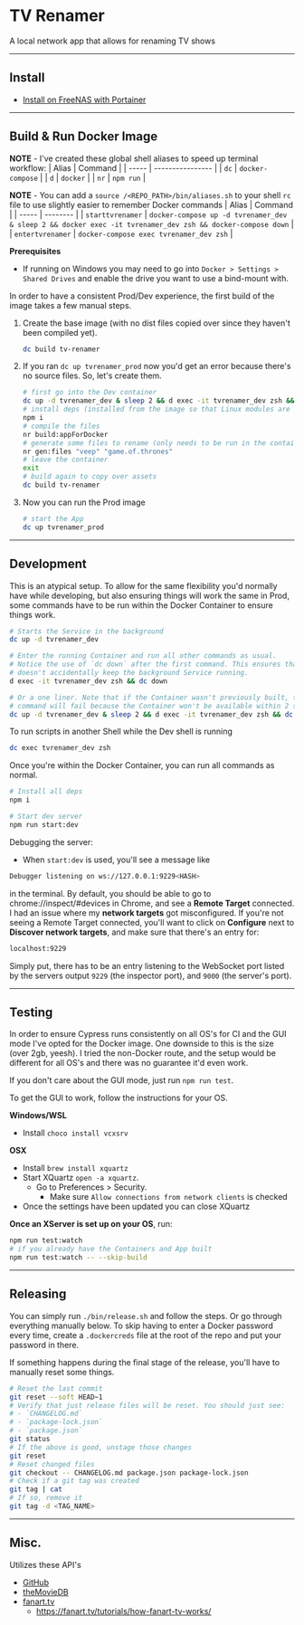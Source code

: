 # TV Renamer

A local network app that allows for renaming TV shows

---

## Install

- [Install on FreeNAS with Portainer](docs/FreeNAS.md)

---

## Build & Run Docker Image

**NOTE** - I've created these global shell aliases to speed up terminal workflow:
| Alias | Command          |
| ----- | ---------------- |
| `dc`  | `docker-compose` |
| `d`   | `docker`         |
| `nr`  | `npm run`        |

**NOTE** - You can add a `source /<REPO_PATH>/bin/aliases.sh` to your shell
`rc` file to use slightly easier to remember Docker commands 
| Alias | Command  |
| ----- | -------- |
| `starttvrenamer` | `docker-compose up -d tvrenamer_dev & sleep 2 && docker exec -it tvrenamer_dev zsh && docker-compose down` |
| `entertvrenamer` | `docker-compose exec tvrenamer_dev zsh` |

**Prerequisites**
- If running on Windows you may need to go into `Docker > Settings > Shared Drives` and enable the drive you want to use a bind-mount with.

In order to have a consistent Prod/Dev experience, the first build of the image
takes a few manual steps.
1. Create the base image (with no dist files copied over since they haven't been compiled yet).
   ```sh
   dc build tv-renamer
   ```
1. If you ran `dc up tvrenamer_prod` now you'd get an error because there's no
source files. So, let's create them.
   ```sh
   # first go into the Dev container
   dc up -d tvrenamer_dev & sleep 2 && d exec -it tvrenamer_dev zsh && dc down
   # install deps (installed from the image so that Linux modules are installed)
   npm i
   # compile the files
   nr build:appForDocker
   # generate some files to rename (only needs to be run in the container if the mock video file hasn't already been generated)
   nr gen:files "veep" "game.of.thrones"
   # leave the container
   exit
   # build again to copy over assets
   dc build tv-renamer
   ```
1. Now you can run the Prod image
   ```sh
   # start the App
   dc up tvrenamer_prod
   ```

---

## Development

This is an atypical setup. To allow for the same flexibility you'd normally have
while developing, but also ensuring things will work the same in Prod, some
commands have to be run within the Docker Container to ensure things work.
```sh
# Starts the Service in the background
dc up -d tvrenamer_dev

# Enter the running Container and run all other commands as usual.
# Notice the use of `dc down` after the first command. This ensures that a Dev
# doesn't accidentally keep the background Service running.
d exec -it tvrenamer_dev zsh && dc down

# Or a one liner. Note that if the Container wasn't previously built, the
# command will fail because the Container won't be available within 2 seconds.
dc up -d tvrenamer_dev & sleep 2 && d exec -it tvrenamer_dev zsh && dc down
```

To run scripts in another Shell while the Dev shell is running
```sh
dc exec tvrenamer_dev zsh
```

Once you're within the Docker Container, you can run all commands as normal.
```sh
# Install all deps
npm i

# Start dev server
npm run start:dev
```

Debugging the server:
- When `start:dev` is used, you'll see a message like
```sh
Debugger listening on ws://127.0.0.1:9229<HASH>
```
in the terminal. By default, you should be able to go to chrome://inspect/#devices
in Chrome, and see a **Remote Target** connected. I had an issue where my
**network targets** got misconfigured. If you're not seeing a Remote Target
connected, you'll want to click on **Configure** next to **Discover network
targets**, and make sure that there's an entry for:
```sh
localhost:9229
```
Simply put, there has to be an entry listening to the WebSocket port listed by
the servers output `9229` (the inspector port), and `9000` (the server's port).

---

## Testing

In order to ensure Cypress runs consistently on all OS's for CI and the GUI mode
I've opted for the Docker image. One downside to this is the size (over 2gb,
yeesh). I tried the non-Docker route, and the setup would be different for all
OS's and there was no guarantee it'd even work.

If you don't care about the GUI mode, just run `npm run test`.

To get the GUI to work, follow the instructions for your OS.

**Windows/WSL**
- Install `choco install vcxsrv`

**OSX**
- Install `brew install xquartz`
- Start XQuartz `open -a xquartz`.
   - Go to Preferences > Security.
      - Make sure `Allow connections from network clients` is checked
- Once the settings have been updated you can close XQuartz

**Once an XServer is set up on your OS**, run:
```sh
npm run test:watch
# if you already have the Containers and App built
npm run test:watch -- --skip-build
```

---

## Releasing

You can simply run `./bin/release.sh` and follow the steps. Or go through
everything manually below. To skip having to enter a Docker password every time,
create a `.dockercreds` file at the root of the repo and put your password in
there.

If something happens during the final stage of the release, you'll have to
manually reset some things.
```sh
# Reset the last commit
git reset --soft HEAD~1
# Verify that just release files will be reset. You should just see:
# - `CHANGELOG.md`
# - `package-lock.json`
# - `package.json`
git status
# If the above is good, unstage those changes
git reset
# Reset changed files
git checkout -- CHANGELOG.md package.json package-lock.json
# Check if a git tag was created
git tag | cat
# If so, remove it
git tag -d <TAG_NAME>
```

---

## Misc.

Utilizes these API's
- [GitHub](https://developer.github.com/v3/repos)
- [theMovieDB](https://developers.themoviedb.org/3/getting-started/introduction)
- [fanart.tv](https://fanarttv.docs.apiary.io/#reference/tv/get-show/get-images-for-show)
   - https://fanart.tv/tutorials/how-fanart-tv-works/
